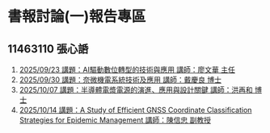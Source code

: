 書報討論(一)報告專區
===
11463110 張心䛡
---
1. [2025/09/23 講題：AI驅動數位轉型的技術與應用 講師：廖文華 主任](20250923/README.md)  
2. [2025/09/30 講題：奈微機電系統技術及應用 講師：戴慶良 博士](20250930/README.md) 
3. [2025/10/07 講題：半導體電漿電源的演進、應用與設計關鍵 講師：洪再和 博士](20251007/README.md) 
3. [2025/10/14 講題：A Study of Efficient GNSS Coordinate Classification Strategies for Epidemic Management 講師：陳信忠 副教授](20251014/README.md) 